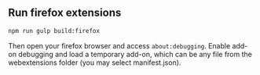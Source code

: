 ## Run firefox extensions

```sh
npm run gulp build:firefox
```

Then open your firefox browser and access `about:debugging`. Enable add-on debugging and load a
temporary add-on, which can be any file from the webextensions folder (you may select
manifest.json).
